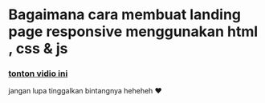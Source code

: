 # Bagaimana cara membuat landing page responsive menggunakan html , css & js 

### [tonton vidio ini](https://youtu.be/uEGwE-q5xVw)


jangan lupa tinggalkan bintangnya heheheh ❤️
